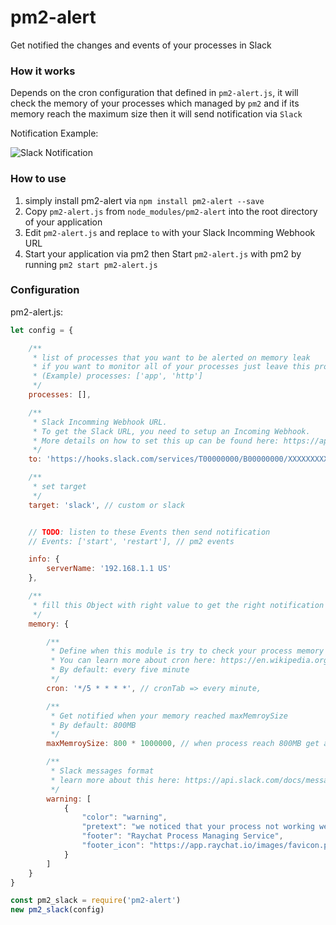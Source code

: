 # pm2-alert
Get notified the changes and events of your processes in Slack

### How it works
Depends on the cron configuration that defined in `pm2-alert.js`, it will check the memory of your processes which managed by `pm2` and if its memory reach the maximum size then it will send notification via `Slack`

Notification Example: 

![Slack Notification](https://image.ibb.co/jYBf2U/Capture1.png)

### How to use
1. simply install pm2-alert via 
```npm install pm2-alert --save``` 
2. Copy `pm2-alert.js` from `node_modules/pm2-alert` into the root directory of your application
3. Edit `pm2-alert.js` and replace `to` with your Slack Incomming Webhook URL
4. Start your application via pm2 then Start `pm2-alert.js` with pm2 by running `pm2 start pm2-alert.js`


### Configuration
pm2-alert.js: 
```javascript
let config = {

    /**
     * list of processes that you want to be alerted on memory leak
     * if you want to monitor all of your processes just leave this property empty array
     * (Example) processes: ['app', 'http'] 
     */
    processes: [],

    /**
     * Slack Incomming Webhook URL.
     * To get the Slack URL, you need to setup an Incoming Webhook. 
     * More details on how to set this up can be found here: https://api.slack.com/incoming-webhooks
     */
    to: 'https://hooks.slack.com/services/T00000000/B00000000/XXXXXXXXXXXXXXXXXXXXXXXX',

    /**
     * set target
     */
    target: 'slack', // custom or slack


    // TODO: listen to these Events then send notification
    // Events: ['start', 'restart'], // pm2 events

    info: {
        serverName: '192.168.1.1 US'
    },

    /**
     * fill this Object with right value to get the right notification
     */
    memory: {

        /**
         * Define when this module is try to check your process memory
         * You can learn more about cron here: https://en.wikipedia.org/wiki/Cron 
         * By default: every five minute
         */
        cron: '*/5 * * * *', // cronTab => every minute,

        /**
         * Get notified when your memory reached maxMemroySize
         * By default: 800MB
         */
        maxMemroySize: 800 * 1000000, // when process reach 800MB get alerted

        /**
         * Slack messages format
         * learn more about this here: https://api.slack.com/docs/message-formatting
         */
        warning: [
            {
                "color": "warning",
                "pretext": "we noticed that your process not working well",
                "footer": "Raychat Process Managing Service",
                "footer_icon": "https://app.raychat.io/images/favicon.png",
            }
        ]
    }
}

const pm2_slack = require('pm2-alert')
new pm2_slack(config)
```
